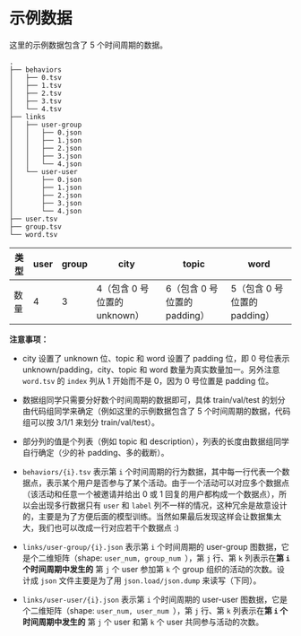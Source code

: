 # 示例数据

这里的示例数据包含了 5 个时间周期的数据。

```
.
├── behaviors
│   ├── 0.tsv
│   ├── 1.tsv
│   ├── 2.tsv
│   ├── 3.tsv
│   └── 4.tsv
├── links
│   ├── user-group
│   │   ├── 0.json
│   │   ├── 1.json
│   │   ├── 2.json
│   │   ├── 3.json
│   │   └── 4.json
│   └── user-user
│       ├── 0.json
│       ├── 1.json
│       ├── 2.json
│       ├── 3.json
│       └── 4.json
├── user.tsv
├── group.tsv
└── word.tsv
```

| 类型 | user | group | city                         | topic                        | word                         |
| ---- | ---- | ----- | ---------------------------- | ---------------------------- | ---------------------------- |
| 数量 | 4    | 3     | 4（包含 0 号位置的 unknown） | 6（包含 0 号位置的 padding） | 5（包含 0 号位置的 padding） |





**注意事项：**

- city 设置了 unknown 位、topic 和 word 设置了 padding 位，即 0 号位表示 unknown/padding，city、topic 和 word 数量为真实数量加一。另外注意 `word.tsv` 的 `index` 列从 1 开始而不是 0，因为 0 号位置是 padding 位。

- 数据组同学只需要分好数个时间周期的数据即可，具体 train/val/test 的划分由代码组同学来确定（例如这里的示例数据包含了 5 个时间周期的数据，代码组可以按 3/1/1 来划分 train/val/test）。

- 部分列的值是个列表（例如 topic 和 description），列表的长度由数据组同学自行确定（少的补 padding、多的截断）。

- `behaviors/{i}.tsv` 表示第 `i` 个时间周期的行为数据，其中每一行代表一个数据点，表示某个用户是否参与了某个活动。由于一个活动可以对应多个数据点（该活动和任意一个被邀请并给出 0 或 1 回复的用户都构成一个数据点），所以会出现多行数据只有 `user` 和 `label` 列不一样的情况，这种冗余是故意设计的，主要是为了方便后面的模型训练。当然如果最后发现这样会让数据集太大，我们也可以改成一行对应若干个数据点 :)

- `links/user-group/{i}.json` 表示第 `i` 个时间周期的 user-group 图数据，它是个二维矩阵（shape: `user_num, group_num `），第 `j` 行、第 `k` 列表示在**第 `i` 个时间周期中发生的** 第 `j` 个 user 参加第 `k` 个 group 组织的活动的次数。设计成 `json` 文件主要是为了用 `json.load/json.dump` 来读写（下同）。

- `links/user-user/{i}.json` 表示第 `i` 个时间周期的 user-user 图数据，它是个二维矩阵（shape: `user_num, user_num `），第 `j` 行、第 `k` 列表示在**第 `i` 个时间周期中发生的** 第 `j` 个 user 和第 `k` 个 user 共同参与活动的次数。

  
